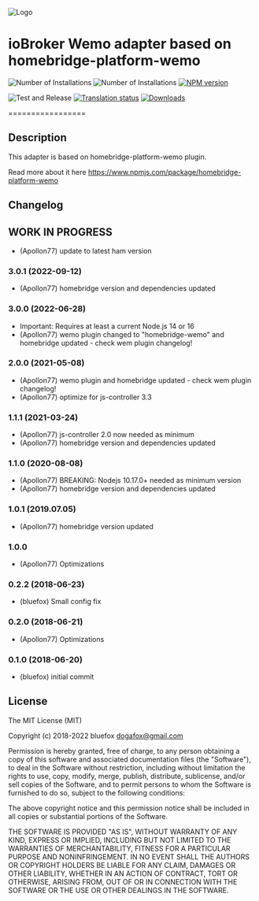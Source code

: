 ![Logo](admin/ham-wemo.png)
# ioBroker Wemo adapter based on homebridge-platform-wemo
![Number of Installations](http://iobroker.live/badges/ham-wemo-installed.svg)
![Number of Installations](http://iobroker.live/badges/ham-wemo-stable.svg)
[![NPM version](http://img.shields.io/npm/v/iobroker.ham-wemo.svg)](https://www.npmjs.com/package/iobroker.ham-wemo)

![Test and Release](https://github.com/ioBroker/iobroker.ham-wemo/workflows/Test%20and%20Release/badge.svg)
[![Translation status](https://weblate.iobroker.net/widgets/adapters/-/ham-wemo/svg-badge.svg)](https://weblate.iobroker.net/engage/adapters/?utm_source=widget)
[![Downloads](https://img.shields.io/npm/dm/iobroker.ham-wemo.svg)](https://www.npmjs.com/package/iobroker.ham-wemo)

=================

## Description
This adapter is based on homebridge-platform-wemo plugin.

Read more about it here https://www.npmjs.com/package/homebridge-platform-wemo

## Changelog
## __WORK IN PROGRESS__
* (Apollon77) update to latest ham version

### 3.0.1 (2022-09-12)
* (Apollon77) homebridge version and dependencies updated

### 3.0.0 (2022-06-28)
* Important: Requires at least a current Node.js 14 or 16
* (Apollon77) wemo plugin changed to "homebridge-wemo" and homebridge updated - check wem plugin changelog!

### 2.0.0 (2021-05-08)
* (Apollon77) wemo plugin and homebridge updated - check wem plugin changelog!
* (Apollon77) optimize for js-controller 3.3

### 1.1.1 (2021-03-24)
* (Apollon77) js-controller 2.0 now needed as minimum
* (Apollon77) homebridge version and dependencies updated

### 1.1.0 (2020-08-08)
* (Apollon77) BREAKING: Nodejs 10.17.0+ needed as minimum version
* (Apollon77) homebridge version and dependencies updated

### 1.0.1 (2019.07.05)
* (Apollon77) homebridge version updated

### 1.0.0
* (Apollon77) Optimizations

### 0.2.2 (2018-06-23)
* (bluefox) Small config fix

### 0.2.0 (2018-06-21)
* (Apollon77) Optimizations

### 0.1.0 (2018-06-20)
* (bluefox) initial commit

## License
The MIT License (MIT)

Copyright (c) 2018-2022 bluefox <dogafox@gmail.com>

Permission is hereby granted, free of charge, to any person obtaining a copy
of this software and associated documentation files (the "Software"), to deal
in the Software without restriction, including without limitation the rights
to use, copy, modify, merge, publish, distribute, sublicense, and/or sell
copies of the Software, and to permit persons to whom the Software is
furnished to do so, subject to the following conditions:

The above copyright notice and this permission notice shall be included in
all copies or substantial portions of the Software.

THE SOFTWARE IS PROVIDED "AS IS", WITHOUT WARRANTY OF ANY KIND, EXPRESS OR
IMPLIED, INCLUDING BUT NOT LIMITED TO THE WARRANTIES OF MERCHANTABILITY,
FITNESS FOR A PARTICULAR PURPOSE AND NONINFRINGEMENT. IN NO EVENT SHALL THE
AUTHORS OR COPYRIGHT HOLDERS BE LIABLE FOR ANY CLAIM, DAMAGES OR OTHER
LIABILITY, WHETHER IN AN ACTION OF CONTRACT, TORT OR OTHERWISE, ARISING FROM,
OUT OF OR IN CONNECTION WITH THE SOFTWARE OR THE USE OR OTHER DEALINGS IN
THE SOFTWARE.
